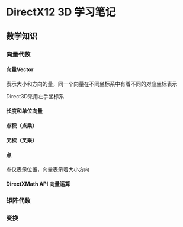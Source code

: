 # DirectX12 3D 学习笔记

## 数学知识

### 向量代数

#### 向量Vector

表示大小和方向的量，同一个向量在不同坐标系中有着不同的对应坐标表示

Direct3D采用左手坐标系

#### 长度和单位向量

#### 点积（点乘）

#### 叉积（叉乘）

#### 点

点仅表示位置，向量表示着大小方向

#### DirectXMath API 向量运算

### 矩阵代数

### 变换